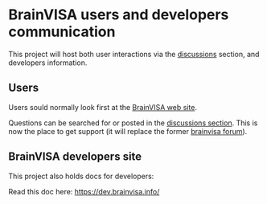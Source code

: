# BrainVISA users and developers communication

This project will host both user interactions via the [discussions](https://github.com/brainvisa/brainvisa.github.io/discussions) section,
and developers information.

## Users

Users sould normally look first at the [BrainVISA web site](http://brainvisa.info).

Questions can be searched for or posted in the [discussions section](https://github.com/brainvisa/brainvisa.github.io/discussions). This is now the place to get support (it will replace the former [brainvisa forum](http://brainvisa.info/forum)).

## BrainVISA developers site

This project also holds docs for developers:

Read this doc here: https://dev.brainvisa.info/

